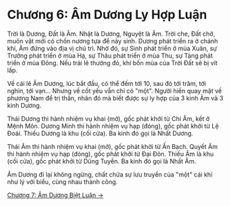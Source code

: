 # Chương 6: Âm Dương Ly Hợp Luận

Trời là Dương, Đất là Âm. Nhật là Dương, Nguyệt là Âm. Trời che, Đất chở, muôn
vật mới có chốn nương tựa để nảy sinh. Dương phát triển ra ở chánh khí, Âm đứng
vào địa vị chủ trì. Nhờ đó, sự Sinh phát triển ở mùa Xuân, sự Trưởng phát triển
ở mùa Hạ, sự Thâu phát triển ở mùa Thu, sự Tàng phát triển ở mùa Đông. Nếu trái
lẽ thường đó, khí bốn mùa của Trời Đất sẽ bị vít lấp.

Về cái lẽ Âm Dương, lúc bắt đầu, có thể đếm tới 10, sau đó tới trăm, tới nghìn,
tới vạn... Nhưng về cốt yếu vẫn chỉ có "một". Người hiền quay mặt về phương Nam
để trị thân, nhân đó mà biết được sự ly hợp của 3 kinh Âm và 3 kinh Dương.

Thái Dương thi hành nhiệm vụ khai (mở), gốc phát khởi từ Chí Âm, kết ở Mệnh Môn.
Dương Minh thi hành nhiệm vụ hạp (đóng), gốc phát khởi từ Lệ Đoái. Thiếu Dương là
khu (cối cửa). Ba kinh đó gọi là Nhất Dương.

Thái Âm thi hành nhiệm vụ khai (mở), gốc phát khởi từ Ấn Bạch. Quyết Âm thi hành
nhiệm vụ hạp (đóng), gốc phát khởi từ Đại Đôn. Thiếu Âm là khu (cối cửa), gốc
phát khởi từ Dũng Tuyền. Ba kinh đó gọi là Nhất Âm.

Âm Dương đi lại không ngừng, chất chứa sự lưu truyền của "một" cái khí như lý
với biểu, cùng nhau thành công.

[Chương 7: Âm Dương Biệt Luận &rarr;](https://github.com/thaicuc/sach-y-dich/blob/master/contents/07-am-duong-biet-luan.md)
